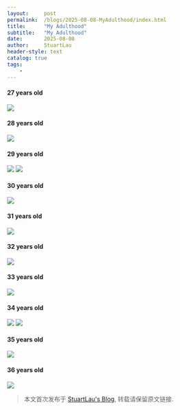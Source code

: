 ```yaml
---
layout:     post
permalink:  /blogs/2025-08-08-MyAdulthood/index.html
title:      "My Adulthood"
subtitle:   "My Adulthood"
date:       2025-08-08
author:     StuartLau
header-style: text
catalog: true
tags:
    - 
---
```


#### 27 years old
<div>
<img src="/images/in-post/MyAdulthood-27y-1.jpg">
</div>

#### 28 years old
<div>
<img src="/images/in-post/MyAdulthood-28y-1.jpg">
</div>

#### 29 years old
<div>
<img src="/images/in-post/MyAdulthood-29y-1.jpg">
<img src="/images/in-post/MyAdulthood-29y-2.jpg">
</div>

#### 30 years old
<div>
<img src="/images/in-post/MyAdulthood-30y-1.jpg">
</div>

#### 31 years old
<div>
<img src="/images/in-post/MyAdulthood-31y-1.jpg">
</div>

#### 32 years old
<div>
<img src="/images/in-post/MyAdulthood-32y-1.jpg">
</div>

#### 33 years old
<div>
<img src="/images/in-post/MyAdulthood-33y-1.jpg">
</div>

#### 34 years old
<div>
<img src="/images/in-post/MyAdulthood-34y-1.jpg">
<img src="/images/in-post/MyAdulthood-34y-2.jpg">
</div>

#### 35 years old
<div>
<img src="/images/in-post/MyAdulthood-35y-1.jpg">
</div>

#### 36 years old
<div>
<img src="/images/in-post/MyAdulthood-36y-1.jpg">
</div>



> 本文首次发布于 [StuartLau's Blog](https://stuartlau.github.io), 转载请保留原文链接.
